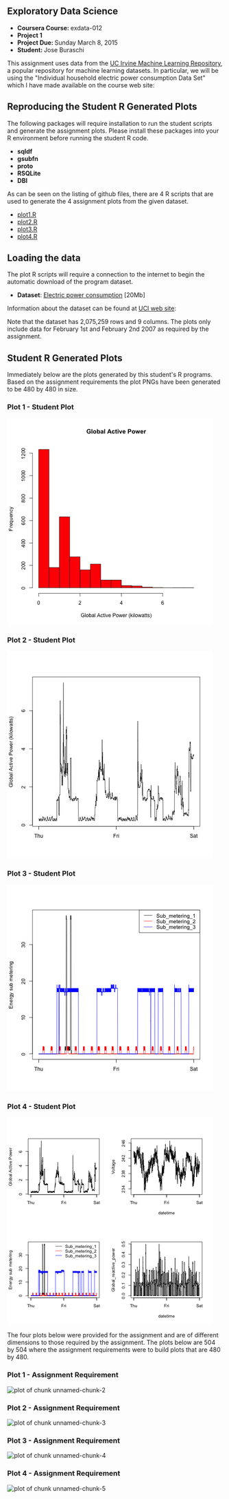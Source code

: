 ## Exploratory Data Science

<ul>
<li><b>Coursera Course: </b>exdata-012</li>
<li><b>Project 1</b></li>
<li><b>Project Due: </b>Sunday March 8, 2015</li>
<li><b>Student: </b>Jose Buraschi</li>
</ul>

This assignment uses data from
the <a href="http://archive.ics.uci.edu/ml/">UC Irvine Machine
Learning Repository</a>, a popular repository for machine learning
datasets. In particular, we will be using the "Individual household
electric power consumption Data Set" which I have made available on
the course web site:


## Reproducing the Student R Generated Plots

The following packages will require installation to run the student
scripts and generate the assignment plots.  Please install these 
packages into your R environment before running the student R code.

<ul>
<li><b>sqldf</b></li>
<li><b>gsubfn</b></li>
<li><b>proto</b></li>
<li><b>RSQLite</b></li>
<li><b>DBI</b></li>
</ul>

As can be seen on the listing of github files, there are 4 R scripts
that are used to generate the 4 assignment plots from the given dataset.

<ul>
<li><a href="https://github.com/joseburaschi/ExData_Plotting1/plot1.R">plot1.R</a></li>
<li><a href="https://github.com/joseburaschi/ExData_Plotting1/plot2.R">plot2.R</a></li>
<li><a href="https://github.com/joseburaschi/ExData_Plotting1/plot3.R">plot3.R</a></li>
<li><a href="https://github.com/joseburaschi/ExData_Plotting1/plot4.R">plot4.R</a></li>
</ul>


## Loading the data

The plot R scripts will require a connection to the internet to begin
the automatic download of the program dataset.  

* <b>Dataset</b>: <a href="https://d396qusza40orc.cloudfront.net/exdata%2Fdata%2Fhousehold_power_consumption.zip">Electric power consumption</a> [20Mb]

Information about the dataset can be found at <a href="https://archive.ics.uci.edu/ml/datasets/Individual+household+electric+power+consumption">UCI web site</a>:

Note that the dataset has 2,075,259 rows and 9 columns. The plots
only include data for February 1st and February 2nd 2007 as 
required by the assignment.


## Student R Generated Plots

Immediately below are the plots generated by this student's R programs.
Based on the assignment requirements the plot PNGs have been generated
to be 480 by 480 in size.


### Plot 1 - Student Plot

![plot of assignment plot1](plot1.png) 


### Plot 2 - Student Plot

![plot of assignment plot2](plot2.png) 


### Plot 3 - Student Plot

![plot of assignment plot3](plot3.png) 


### Plot 4 - Student Plot

![plot of assignment plot4](plot4.png) 



The four plots below were provided for the assignment and are of different 
dimensions to those required by the assignment.  The plots below are 
504 by 504 where the assignment requirements were to build plots that 
are 480 by 480.


### Plot 1 - Assignment Requirement


![plot of chunk unnamed-chunk-2](figure/unnamed-chunk-2.png) 


### Plot 2 - Assignment Requirement

![plot of chunk unnamed-chunk-3](figure/unnamed-chunk-3.png) 


### Plot 3 - Assignment Requirement

![plot of chunk unnamed-chunk-4](figure/unnamed-chunk-4.png) 


### Plot 4 - Assignment Requirement

![plot of chunk unnamed-chunk-5](figure/unnamed-chunk-5.png) 

